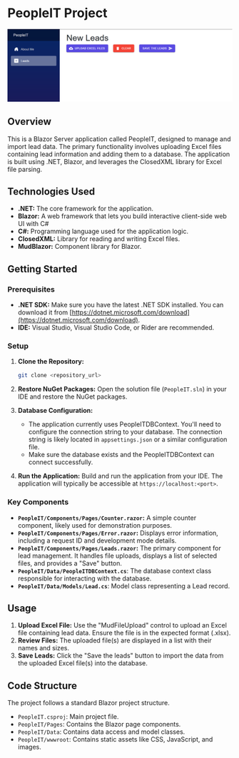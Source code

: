 # PeopleIT Project

![image](image.png)

## Overview

This is a Blazor Server application called PeopleIT, designed to manage and import lead data. The primary functionality involves uploading Excel files containing lead information and adding them to a database. The application is built using .NET, Blazor, and leverages the ClosedXML library for Excel file parsing.

## Technologies Used

*   **.NET:** The core framework for the application.
*   **Blazor:**  A web framework that lets you build interactive client-side web UI with C#
*   **C#:** Programming language used for the application logic.
*   **ClosedXML:** Library for reading and writing Excel files.
*   **MudBlazor:** Component library for Blazor.

## Getting Started

### Prerequisites

*   **.NET SDK:**  Make sure you have the latest .NET SDK installed. You can download it from [https://dotnet.microsoft.com/download](https://dotnet.microsoft.com/download).
*   **IDE:**  Visual Studio, Visual Studio Code, or Rider are recommended.

### Setup

1.  **Clone the Repository:**
    ```bash
    git clone <repository_url>
    ```

2.  **Restore NuGet Packages:**
    Open the solution file (`PeopleIT.sln`) in your IDE and restore the NuGet packages.

3.  **Database Configuration:**

    *   The application currently uses PeopleITDBContext. You'll need to configure the connection string to your database.  The connection string is likely located in `appsettings.json` or a similar configuration file.
    *   Make sure the database exists and the PeopleITDBContext can connect successfully.

4.  **Run the Application:**
    Build and run the application from your IDE. The application will typically be accessible at `https://localhost:<port>`.

### Key Components

*   **`PeopleIT/Components/Pages/Counter.razor`:**  A simple counter component, likely used for demonstration purposes.
*   **`PeopleIT/Components/Pages/Error.razor`:**  Displays error information, including a request ID and development mode details.
*   **`PeopleIT/Components/Pages/Leads.razor`:**  The primary component for lead management.  It handles file uploads, displays a list of selected files, and provides a "Save" button.
*   **`PeopleIT/Data/PeopleITDBContext.cs`**:  The database context class responsible for interacting with the database.
*   **`PeopleIT/Data/Models/Lead.cs`**:  Model class representing a Lead record.

## Usage

1.  **Upload Excel File:** Use the "MudFileUpload" control to upload an Excel file containing lead data.  Ensure the file is in the expected format (.xlsx).
2.  **Review Files:** The uploaded file(s) are displayed in a list with their names and sizes.
3.  **Save Leads:** Click the "Save the leads" button to import the data from the uploaded Excel file(s) into the database.

## Code Structure

<place image here: Project Directory Structure Diagram>

The project follows a standard Blazor project structure.

*   `PeopleIT.csproj`:  Main project file.
*   `PeopleIT/Pages`:  Contains the Blazor page components.
*   `PeopleIT/Data`:  Contains data access and model classes.
*   `PeopleIT/wwwroot`: Contains static assets like CSS, JavaScript, and images.

